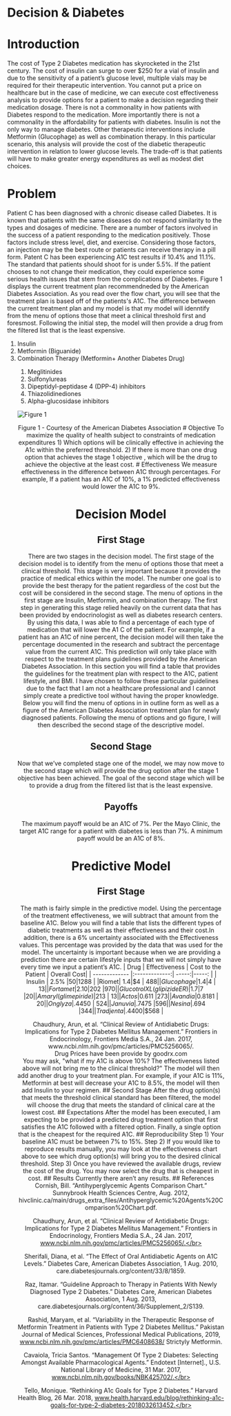 # Decision & Diabetes
# Introduction
The cost of Type 2 Diabetes medication has skyrocketed in the 21st century. The cost of insulin can surge to over $250 for a vial of insulin and due to the sensitivity of a patient’s glucose level, multiple vials may be required for their therapeutic intervention. You cannot put a price on healthcare but in the case of medicine, we can execute cost effectiveness analysis to provide options for a patient to make a decision regarding their medication dosage. There is not a commonality in how patients with Diabetes respond to the medication. More importantly there is not a commonality in the affordability for patients with diabetes. Insulin is not the only way to manage diabetes. Other therapeutic interventions include Metformin (Glucophage) as well as combination therapy. In this particular scenario, this analysis will provide the cost of the diabetic therapeutic intervention in relation to lower glucose levels. The trade-off is that patients will have to make greater energy expenditures as well as modest diet choices. 
# Problem
Patient C has been diagnosed with a chronic disease called Diabetes. It is known that patients with the same diseases do not respond similarity to the types and dosages of medicine. There are a number of factors involved in the success of a patient responding to the medication positively. Those factors include stress level, diet, and exercise. Considering those factors, an injection may be the best route or patients can receive therapy in a pill form. Patent C has been experiencing A1C test results if 10.4% and 11.1%. The standard that patients should shoot for is under 5.5%. If the patient chooses to not change their medication, they could experience some serious health issues that stem from the complications of Diabetes. Figure 1 displays the current treatment plan recommendneded by the American Diabetes Association. As you read over the flow chart, you will see that the treatment plan is based off of the patients's A1C. The difference between the current treatment plan and my model is that my model will idenntify from the menu of options those that meet a clinical threshold first and foresmost. Following the initial step, the model will then provide a drug from the filtered list that is the least expensive.
<ol>
	<li>Insulin</li>
	<li>Metformin (Biguanide)</li>
	<li>Combination Therapy (Metformin+ Another Diabetes Drug)</li>
	<ol>
<li>Meglitinides</li>
<li>Sulfonylureas</li>
<li>Dipeptidyl-peptidase 4 (DPP-4) inhibitors</li>
<li>Thiazolidinediones</li>
<li>Alpha-glucosidase inhibitors</li>
	</ol>
	
	
![Figure 1](https://care.diabetesjournals.org/content/diacare/36/Supplement_2/S139/F1.large.jpg)
<div align="center">Figure 1 - Courtesy of the American Diabetes Association
# Objective
To maximize the quality of health subject to constraints of medication expenditures
1)	Which options will be clinically effective in achieving the A1c within the preferred threshold.
2)	If there is more than one drug option that achieves the stage 1 objective , which will be the drug to achieve the objective at the least cost.
# Effectiveness
We measure effectiveness in the difference between A1C through percentages. For example, If a patient has an A1C of 10%, a 1% predicted effectiveness would lower the A1C to 9%.

# Decision Model
## First Stage
There are two stages in the decision model. The first stage of the decision model is to identify from the menu of options those that meet a clinical threshold. This stage is very important because it provides the practice of medical ethics within the model. The number one goal is to provide the best therapy for the patient regardless of the cost but the cost will be considered in the second stage. The menu of options in the first stage are Insulin, Metformin, and combination therapy. The first step in generating this stage relied heavily on the current data that has been provided by endocrinologist as well as diabetes research centers. By using this data, I was able to find a percentage of each type of medication that will lower the A1 C of the patient. For example, if a patient has an A1C of nine percent, the decision model will then take the percentage documented in the research and subtract the percentage value from the current A1C. This prediction will only take place with respect to the treatment plans guidelines provided by the American Diabetes Association. In this section you will find a table that provides the guidelines for the treatment plan with respect to the A1C, patient lifestyle, and BMI. I have chosen to follow these particular guidelines due to the fact that I am not a healthcare professional and I cannot simply create a predictive tool without having the proper knowledge. Below you will find the menu of options in in outline form as well as a figure of the American Diabetes Association treatment plan for newly diagnosed patients. Following the menu of options and go figure, I will then described the second stage of the descriptive model.
## Second Stage
Now that we’ve completed stage one of the model, we may now move to the second stage which will provide the drug option after the stage 1 objective has been achieved. The goal of the second stage which will be to provide a drug from the filtered list that is the least expensive. 
## Payoffs
The maximum payoff would be an A1C of 7%. Per the Mayo Clinic, the target A1C range for a patient with diabetes is less than 7%. A minimum payoff would be an A1C of 8%. 
# Predictive Model
## First Stage 
The math is fairly simple in the predictive model. Using the percentage of the treatment effectiveness, we will subtract that amount from the baseline A1C. Below you will find a table that lists the different types of diabetic treatments as well as their effectiveness and their cost.In addition, there is a 6% uncertainty associated with the Effectiveness values. This percentage was provided by the data that was used for the model. The uncertainty is important because when we are providing a prediction there are certain lifestyle inputs that we will not simply have every time we input a patient’s A1C.
| Drug       | Effectiveness          | Cost to the Patient | Overall Cost|
| ------------- |:-------------:| -----:|-----: |
| Insulin      | 2.5% |$50 |$1288 |
|Riomet| 1.4|$4 | $488|
|Glucophage |1.4 |$4 | $13|
|Fortamet|2.10 |$202 |$970 |
|Glucotrol XL (glipizide ER) |1.7 |$7 |$20 |
|Amaryl (glimepiride) |2% |$13 | $13|
|Actos|0.6%-1.9% |$11 |$273 |
|Avandia|0.8%-1.5% |$181 | $20|
|Onglyza|.4%-.5%|$450 | $524|
|Januvia|.7%|$475 |$596 |
|Nesina|.6%|$94 |$344 |
|Tradjenta|.4%|$400|$568 |


<div align="center">Chaudhury, Arun, et al. “Clinical Review of Antidiabetic Drugs: Implications for Type 2 Diabetes Mellitus Management.” Frontiers in Endocrinology, Frontiers Media S.A., 24 Jan. 2017, www.ncbi.nlm.nih.gov/pmc/articles/PMC5256065/.

<div align="center">Drug Prices have been provide by goodrx.com

<div align="center">You may ask, "what if my A1C is above 10%? The effectiveness listed above will not bring me to the clinical threshold?" The model will then add another drug to your treatment plan. For example, if your A1C is 11%, Metformin at best will decrease your A1C to 8.5%, the model will then add Insulin to your regimen. 
## Second Stage
After the drug option(s) that meets the threshold clinical standard has been filtered, the model will choose the drug that meets the standard of clinical care at the lowest cost.
## Expectations
After the model has been executed, I am expecting to be provided a predicted drug treatment option that first satisfies the A1C followed with a filtered option. Finally, a single option that is the cheapest for the required A1C.
## Reproducibility
Step 1) Your baseline A1C must be between 7% to 15%.
Step 2) If you would like to reproduce results manually, you may look at the effectiveness chart above to see which drug option(s) will bring you to the desired clinical threshold. 
Step 3) Once you have reviewed the available drugs, review the cost of the drug. You may now select the drug that is cheapest in cost. 
## Results
Currently there aren’t any results.
## References
Cornish, Bill. “Antihyperglycemic Agents Comparison Chart.” Sunnybrook Health Sciences Centre, Aug. 2012, hivclinic.ca/main/drugs_extra_files/Antihyperglycemic%20Agents%20Comparison%20Chart.pdf.</br>

Chaudhury, Arun, et al. “Clinical Review of Antidiabetic Drugs: Implications for Type 2 Diabetes Mellitus Management.” Frontiers in Endocrinology, Frontiers Media S.A., 24 Jan. 2017, www.ncbi.nlm.nih.gov/pmc/articles/PMC5256065/.</br>

Sherifali, Diana, et al. “The Effect of Oral Antidiabetic Agents on A1C Levels.” Diabetes Care, American Diabetes Association, 1 Aug. 2010, care.diabetesjournals.org/content/33/8/1859.</br>

Raz, Itamar. “Guideline Approach to Therapy in Patients With Newly Diagnosed Type 2 Diabetes.” Diabetes Care, American Diabetes Association, 1 Aug. 2013, care.diabetesjournals.org/content/36/Supplement_2/S139.</br>

Rashid, Maryam, et al. “Variability in the Therapeutic Response of Metformin Treatment in Patients with Type 2 Diabetes Mellitus.” Pakistan Journal of Medical Sciences, Professional Medical Publications, 2019, www.ncbi.nlm.nih.gov/pmc/articles/PMC6408638/ Strictyly Metformin.</br>

Cavaiola, Tricia Santos. “Management Of Type 2 Diabetes: Selecting Amongst Available Pharmacological Agents.” Endotext [Internet]., U.S. National Library of Medicine, 31 Mar. 2017, www.ncbi.nlm.nih.gov/books/NBK425702/.</br>

Tello, Monique. “Rethinking A1c Goals for Type 2 Diabetes.” Harvard Health Blog, 26 Mar. 2018, www.health.harvard.edu/blog/rethinking-a1c-goals-for-type-2-diabetes-2018032613452.</br>
